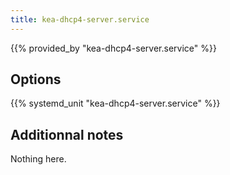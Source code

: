 ```yaml
---
title: kea-dhcp4-server.service
---
```


{{% provided_by "kea-dhcp4-server.service" %}}

## Options

{{% systemd_unit "kea-dhcp4-server.service" %}}

## Additionnal notes

Nothing here.
